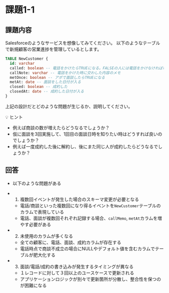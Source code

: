 # 課題1-1

## 課題内容

Salesforceのようなサービスを想像してみてください。
以下のようなテーブルで新規顧客の営業進捗を管理しているとします。

```sql
TABLE NewCustomer {
  id: varchar
  called: boolean -- 電話をかけたらTRUEになる。FALSEの人には電話をかけなければいけない
  callNote: varchar -- 電話をかけた時に交わした内容のメモ
  metOnce: boolean -- アポで面談したらTRUEになる
  metAt: date -- 面談をした日付が入る
  closed: boolean -- 成約した
  closedAt: date -- 成約した日付が入る
}
```

上記の設計だとどのような問題が生じるか、説明してください。

<aside>
💡 ヒント

- 例えば商談の数が増えたらどうなるでしょうか？
- 仮に面談を3回実施して、1回目の面談日時を知りたい時はどうすれば良いのでしょうか？
- 例えば一度成約した後に解約し、後にまた同じ人が成約したらどうなるでしょうか？
</aside>

## 回答

- 以下のような問題がある

- 1. 複数回イベントが発生した場合のスキーマ変更が必要となる
  - 電話/商談といった複数回になり得るイベントを`NewCustomer`テーブルのカラムで表現している
  - 電話、面談が複数回それぞれ記録する場合、`callMemo`, `metAt`カラムを増やす必要がある

- 2. 未使用のカラムが多くなる
  - 全ての顧客に、電話、面談、成約カラムが存在する
  - 電話時点で商談不成立の場合にNULLやデフォルト値を含むカラムでテーブルが肥大化する

- 3. 面談/電話/成約の書き込みが発生するタイミングが異なる
  - １レコードに対して３回以上のユースケースで更新される
  - アプリケーションロジックが別々で更新箇所が分散し、整合性を保つのが困難になる

